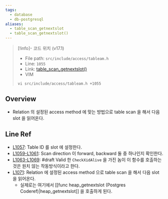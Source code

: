 ```yaml
---
tags:
  - database
  - db-postgresql
aliases:
  - table_scan_getnextslot
  - table_scan_getnextslot()
---
```

> [!info]- 코드 위치 (v17.1)
> - File path: `src/include/access/tableam.h`
> - Line: `1055`
> - Link: [table_scan_getnextslot()](https://github.com/postgres/postgres/blob/REL_17_1/src/include/access/tableam.h#L1051-L1072)
> - VIM
> ```
> vi src/include/access/tableam.h +1055
> ```

## Overview

- Relation 의 설정된 access method 에 맞는 방법으로 table scan 을 해서 다음 slot 을 읽어온다.

## Line Ref

- [L1057](https://github.com/postgres/postgres/blob/91f20bc2f7e4fcf5de5c65a6cb1190e0afa91c0b/src/include/access/tableam.h#L1057): Table ID 를 slot 에 설정한다.
- [L1059-L1061](https://github.com/postgres/postgres/blob/91f20bc2f7e4fcf5de5c65a6cb1190e0afa91c0b/src/include/access/tableam.h#L1059-L1061): Scan direction 이 forward, backward 둘 중 하나인지 확인한다.
- [L1063-L1069](https://github.com/postgres/postgres/blob/91f20bc2f7e4fcf5de5c65a6cb1190e0afa91c0b/src/include/access/tableam.h#L1063-L1069): #draft Valid 한 `CheckXidAlive` 을 가진 놈이 이 함수를 호출하는 것은 원치 않는 작동방식이라고 한다.
- [L1071](https://github.com/postgres/postgres/blob/91f20bc2f7e4fcf5de5c65a6cb1190e0afa91c0b/src/include/access/tableam.h#L1071): Relation 에 설정된 access method 으로 table scan 을 해서 다음 slot 을 읽어온다.
	- 실제로는 여기에서 [[func heap_getnextslot (Postgres Coderef)|heap_getnextslot]] 을 호출하게 된다.
